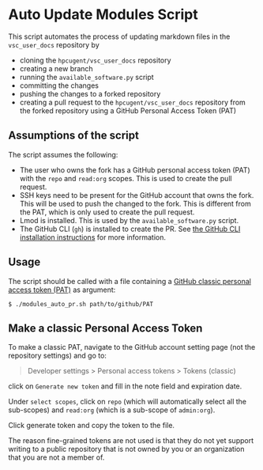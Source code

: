 # Auto Update Modules Script

This script automates the process of updating markdown files in the `vsc_user_docs` repository by 

- cloning the `hpcugent/vsc_user_docs` repository
- creating a new branch
- running the `available_software.py` script
- committing the changes
- pushing the changes to a forked repository
- creating a pull request to the `hpcugent/vsc_user_docs` repository from the forked repository using a GitHub Personal Access Token (PAT)

## Assumptions of the script

The script assumes the following:

- The user who owns the fork has a GitHub personal access token (PAT) with the `repo` and `read:org` scopes. This is used to create the pull request.
- SSH keys need to be present for the GitHub account that owns the fork. This will be used to push the changed to the fork. This is different from the PAT, which is only used to create the pull request.
- Lmod is installed. This is used by the `available_software.py` script.
- The GitHub CLI (`gh`) is installed to create the PR. See [the GitHub CLI installation instructions](https://github.com/cli/cli#installation) for more information.

## Usage

The script should be called with a file containing a
[GitHub classic personal access token (PAT)](https://docs.github.com/en/authentication/keeping-your-account-and-data-secure/managing-your-personal-access-tokens#personal-access-tokens-classic) 
as argument:

```shell
$ ./modules_auto_pr.sh path/to/github/PAT
```

## Make a classic Personal Access Token

To make a classic PAT, navigate to the GitHub account setting page (not the repository settings) and go to:

> Developer settings > Personal access tokens > Tokens (classic)

click on `Generate new token` and fill in the note field and expiration date. 

Under `select scopes`, click on `repo` (which will automatically select all the sub-scopes) and `read:org` (which is a sub-scope of `admin:org`).

Click generate token and copy the token to the file.

The reason fine-grained tokens are not used is that they do not yet support writing to a public repository 
that is not owned by you or an organization that you are not a member of.



